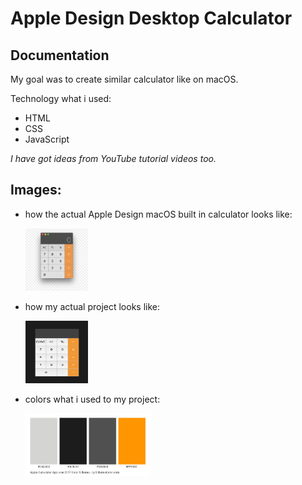 # Apple Design Desktop Calculator 

## Documentation

My goal was to create similar calculator like on macOS.

Technology what i used:
* HTML
* CSS
* JavaScript

_I have got ideas from YouTube tutorial videos too._

## Images:

- how the actual Apple Design macOS built in calculator looks like: <br/>

  <img src="images/target.jpg" alt="target" width="100" height="100">
  

- how my actual project looks like: <br/>

  <img src="images/result.jpg" alt="myApp" width="100" height="100">
  
- colors what i used to my project: <br/>

  <img src="images/color.jpg" alt="colors" width="200" height="100">
